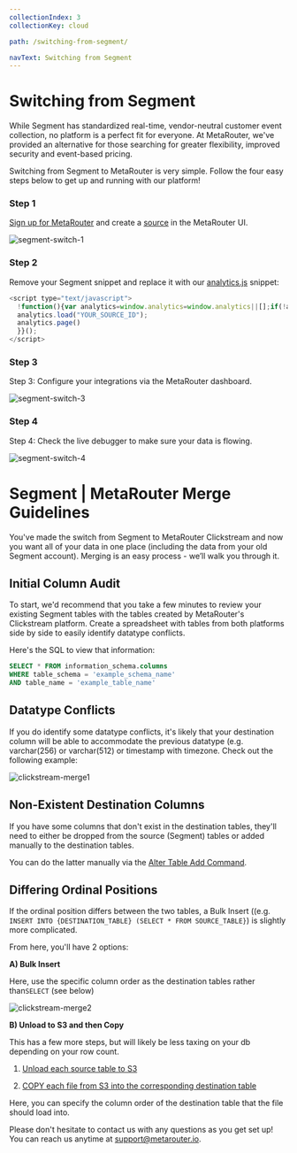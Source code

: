 ```yaml
---
collectionIndex: 3
collectionKey: cloud

path: /switching-from-segment/

navText: Switching from Segment
---
```


# Switching from Segment

While Segment has standardized real-time, vendor-neutral customer event collection, no platform is a perfect fit for everyone. At MetaRouter, we've provided an alternative for those searching for greater flexibility, improved security and event-based pricing.

Switching from Segment to MetaRouter is very simple. Follow the four easy steps below to get up and running with our platform!

### Step 1

[Sign up for MetaRouter](https://app.metarouter.io/signup) and create a [source](/sources-and-sdks/) in the MetaRouter UI.

![segment-switch-1](../../images/segment-switch-1-v2.png)

### Step 2

Remove your Segment snippet and replace it with our [analytics.js](/sources/analytics-js/) snippet:

```javascript
<script type="text/javascript">
  !function(){var analytics=window.analytics=window.analytics||[];if(!analytics.initialize)if(analytics.invoked)window.console&&console.error&&console.error("MetaRouter snippet included twice.");else{analytics.invoked=!0;analytics.methods=["trackSubmit","trackClick","trackLink","trackForm","pageview","identify","reset","group","track","ready","alias","page","once","off","on"];analytics.factory=function(t){return function(){var e=Array.prototype.slice.call(arguments);e.unshift(t);analytics.push(e);return analytics}};for(var t=0;t<analytics.methods.length;t++){var e=analytics.methods[t];analytics[e]=analytics.factory(e)}analytics.load=function(t){var e=document.createElement("script");e.type="text/javascript";e.async=!0;e.src=("https:"===document.location.protocol?"https://":"http://")+"cdn.metarouter.io/analytics.js/v1/"+t+"/"+t+".js";var n=document.getElementsByTagName("script")[0];n.parentNode.insertBefore(e,n)};analytics.SNIPPET_VERSION="3.1.0";
  analytics.load("YOUR_SOURCE_ID");
  analytics.page()
  }}();
</script>
```

### Step 3

Step 3: Configure your integrations via the MetaRouter dashboard.

![segment-switch-3](../../images/segment-switch-3-v2.png)

### Step 4

Step 4: Check the live debugger to make sure your data is flowing.

![segment-switch-4](../../images/segment-switch-4-v2.png)

# Segment | MetaRouter Merge Guidelines

You've made the switch from Segment to MetaRouter Clickstream and now you want all of your data in one place (including the data from your old Segment account). Merging is an easy process - we’ll walk you through it.

## Initial Column Audit

To start, we'd recommend that you take a few minutes to review your existing Segment tables with the tables created by MetaRouter's Clickstream platform. Create a spreadsheet with tables from both platforms side by side to easily identify datatype conflicts.

Here's the SQL to view that information:

```sql
SELECT * FROM information_schema.columns
WHERE table_schema = 'example_schema_name'
AND table_name = 'example_table_name'
```

## Datatype Conflicts

If you do identify some datatype conflicts, it's likely that your destination column will be able to accommodate the previous datatype (e.g. varchar(256) or varchar(512) or timestamp with timezone. Check out the following example:

![clickstream-merge1](../../images/clickstream-merge1.png)

## Non-Existent Destination Columns

If you have some columns that don't exist in the destination tables, they'll need to either be dropped from the source (Segment) tables or added manually to the destination tables.

You can do the latter manually via the [Alter Table Add Command](http://docs.aws.amazon.com/redshift/latest/dg/r_ALTER_TABLE.html).

## Differing Ordinal Positions

If the ordinal position differs between the two tables, a Bulk Insert ((e.g. `INSERT INTO {DESTINATION_TABLE} (SELECT * FROM SOURCE_TABLE}`) is slightly more complicated.

From here, you'll have 2 options:

**A) Bulk Insert**

Here, use the specific column order as the destination tables rather than`SELECT` (see below)

![clickstream-merge2](../..//images/clickstream-merge2.png)

**B) Unload to S3 and then Copy**

This has a few more steps, but will likely be less taxing on your db depending on your row count.

1. [Unload each source table to S3](http://docs.aws.amazon.com/redshift/latest/dg/r_UNLOAD.html)

2. [COPY each file from S3 into the corresponding destination table](http://docs.aws.amazon.com/redshift/latest/dg/r_COPY.html)

Here, you can specify the column order of the destination table that the file should load into.

Please don't hesitate to contact us with any questions as you get set up! You can reach us anytime at [support@metarouter.io](support@metarouter.io).
